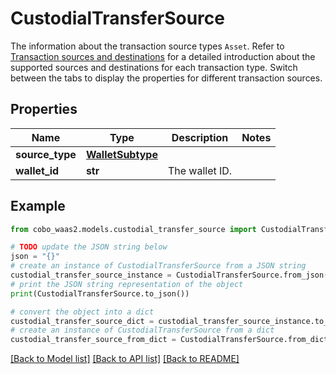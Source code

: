 # CustodialTransferSource

The information about the transaction source types `Asset`. Refer to [Transaction sources and destinations](https://www.cobo.com/developers/v2/guides/transactions/sources-and-destinations) for a detailed introduction about the supported sources and destinations for each transaction type.  Switch between the tabs to display the properties for different transaction sources. 

## Properties

Name | Type | Description | Notes
------------ | ------------- | ------------- | -------------
**source_type** | [**WalletSubtype**](WalletSubtype.md) |  | 
**wallet_id** | **str** | The wallet ID. | 

## Example

```python
from cobo_waas2.models.custodial_transfer_source import CustodialTransferSource

# TODO update the JSON string below
json = "{}"
# create an instance of CustodialTransferSource from a JSON string
custodial_transfer_source_instance = CustodialTransferSource.from_json(json)
# print the JSON string representation of the object
print(CustodialTransferSource.to_json())

# convert the object into a dict
custodial_transfer_source_dict = custodial_transfer_source_instance.to_dict()
# create an instance of CustodialTransferSource from a dict
custodial_transfer_source_from_dict = CustodialTransferSource.from_dict(custodial_transfer_source_dict)
```
[[Back to Model list]](../README.md#documentation-for-models) [[Back to API list]](../README.md#documentation-for-api-endpoints) [[Back to README]](../README.md)


